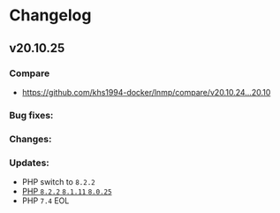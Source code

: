 # Changelog

## v20.10.25

### Compare

* https://github.com/khs1994-docker/lnmp/compare/v20.10.24...20.10

### Bug fixes:

### Changes:

### Updates:

* PHP switch to `8.2.2`
* [PHP `8.2.2` `8.1.11` `8.0.25`](https://www.php.net/ChangeLog-8.php#8.1.11)
* PHP `7.4` EOL
